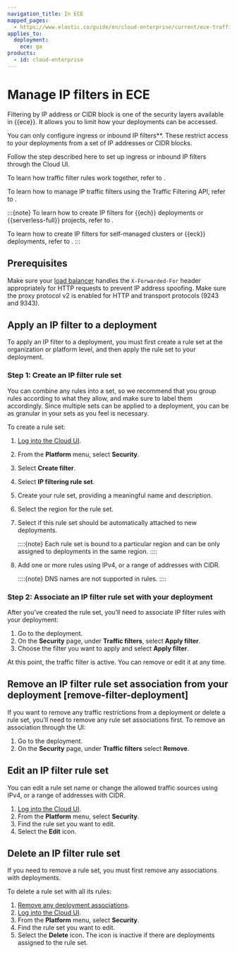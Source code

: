 ```yaml
---
navigation_title: In ECE
mapped_pages:
  - https://www.elastic.co/guide/en/cloud-enterprise/current/ece-traffic-filtering-ip.html
applies_to:
  deployment:
    ece: ga
products:
  - id: cloud-enterprise
---
```


# Manage IP filters in ECE

Filtering by IP address or CIDR block is one of the security layers available in {{ece}}. It allows you to limit how your deployments can be accessed.

You can only configure ingress or inbound IP filters**. These restrict access to your deployments from a set of IP addresses or CIDR blocks.

Follow the step described here to set up ingress or inbound IP filters through the Cloud UI.

To learn how traffic filter rules work together, refer to [](ece-filter-rules.md).

To learn how to manage IP traffic filters using the Traffic Filtering API, refer to [](/deploy-manage/security/ec-traffic-filtering-through-the-api.md).

:::{note}
To learn how to create IP filters for {{ech}} deployments or {{serverless-full}} projects, refer to [](ip-filtering-cloud.md).

To learn how to create IP filters for self-managed clusters or {{eck}} deployments, refer to [](ip-filtering-basic.md).
:::

## Prerequisites

Make sure your [load balancer](/deploy-manage/deploy/cloud-enterprise/ece-load-balancers.md) handles the `X-Forwarded-For` header appropriately for HTTP requests to prevent IP address spoofing. Make sure the proxy protocol v2 is enabled for HTTP and transport protocols (9243 and 9343).

## Apply an IP filter to a deployment

To apply an IP filter to a deployment, you must first create a rule set at the organization or platform level, and then apply the rule set to your deployment.

### Step 1: Create an IP filter rule set

You can combine any rules into a set, so we recommend that you group rules according to what they allow, and make sure to label them accordingly. Since multiple sets can be applied to a deployment, you can be as granular in your sets as you feel is necessary.

To create a rule set:

1. [Log into the Cloud UI](/deploy-manage/deploy/cloud-enterprise/log-into-cloud-ui.md).
2. From the **Platform** menu, select **Security**.
3. Select **Create filter**.
4. Select **IP filtering rule set**.
5. Create your rule set, providing a meaningful name and description.
6. Select the region for the rule set.
7. Select if this rule set should be automatically attached to new deployments.

    ::::{note}
    Each rule set is bound to a particular region and can be only assigned to deployments in the same region.
    ::::

8.  Add one or more rules using IPv4, or a range of addresses with CIDR.

    ::::{note}
    DNS names are not supported in rules.
    ::::

### Step 2: Associate an IP filter rule set with your deployment

After you’ve created the rule set, you’ll need to associate IP filter rules with your deployment:

1. Go to the deployment.
2. On the **Security** page, under **Traffic filters**, select **Apply filter**.
3. Choose the filter you want to apply and select **Apply filter**.

At this point, the traffic filter is active. You can remove or edit it at any time.

## Remove an IP filter rule set association from your deployment [remove-filter-deployment]

If you want to remove any traffic restrictions from a deployment or delete a rule set, you’ll need to remove any rule set associations first. To remove an association through the UI:

1. Go to the deployment.
2. On the **Security** page, under **Traffic filters** select **Remove**.

## Edit an IP filter rule set

You can edit a rule set name or change the allowed traffic sources using IPv4, or a range of addresses with CIDR.

1. [Log into the Cloud UI](/deploy-manage/deploy/cloud-enterprise/log-into-cloud-ui.md).
2. From the **Platform** menu, select **Security**.
2. Find the rule set you want to edit.
3. Select the **Edit** icon.


## Delete an IP filter rule set

If you need to remove a rule set, you must first remove any associations with deployments.

To delete a rule set with all its rules:

1. [Remove any deployment associations](#remove-filter-deployment).
2. [Log into the Cloud UI](/deploy-manage/deploy/cloud-enterprise/log-into-cloud-ui.md).
3. From the **Platform** menu, select **Security**.
4. Find the rule set you want to edit.
5. Select the **Delete** icon. The icon is inactive if there are deployments assigned to the rule set.